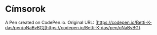 # Címsorok

A Pen created on CodePen.io. Original URL: [https://codepen.io/Betti-K-das/pen/oNaBvBG](https://codepen.io/Betti-K-das/pen/oNaBvBG).

